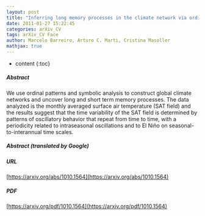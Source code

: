 ```yaml
---
layout: post
title: "Inferring long memory processes in the climate network via ordinal pattern analysis"
date: 2011-01-27 15:22:45
categories: arXiv_CV
tags: arXiv_CV Face
author: Marcelo Barreiro, Arturo C. Marti, Cristina Masoller
mathjax: true
---
```


* content
{:toc}

##### Abstract
We use ordinal patterns and symbolic analysis to construct global climate networks and uncover long and short term memory processes. The data analyzed is the monthly averaged surface air temperature (SAT field) and the results suggest that the time variability of the SAT field is determined by patterns of oscillatory behavior that repeat from time to time, with a periodicity related to intraseasonal oscillations and to El Niño on seasonal-to-interannual time scales.

##### Abstract (translated by Google)


##### URL
[https://arxiv.org/abs/1010.1564](https://arxiv.org/abs/1010.1564)

##### PDF
[https://arxiv.org/pdf/1010.1564](https://arxiv.org/pdf/1010.1564)

